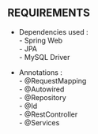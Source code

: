 ## REQUIREMENTS

- Dependencies used :\
        - Spring Web\
        - JPA\
        - MySQL Driver

- Annotations :\
        - @RequestMapping\
        - @Autowired\
        - @Repository\
        - @Id\
        - @RestController\
        - @Services
